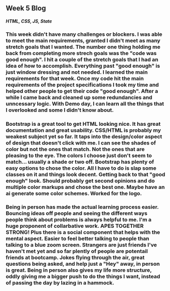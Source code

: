 ## Week 5 Blog
#####  HTML, CSS, JS, State
###  This week didn't have many challenges or blockers. I was able to meet the main requirements, granted I didn't meet as many stretch goals that I wanted. The number one thing holding me back from completing more strech goals was the "code was good enough". I hit a couple of the stretch goals that I had an idea of how to accomplish. Everything past "good enough" is just window dressing and not needed. I learned the main requirements for that week. Once my code hit the main requirements of the project specifications I took my time and helped other people to get their code "good enough". After a while I came back and cleaned up some redundancies and unncessary logic. With Demo day, I can learn all the things that I overlooked and some I didn't know about. 

##### 

###  Bootstrap is a great tool to get HTML looking nice. It has great documentation and great usability. CSS/HTML is probably my weakest subject yet so far. It taps into the design/color aspect of design that doesn't click with me. I can see the shades of color but not the ones that match. Not the ones that are pleasing to the eye. The colors I choose just don't seem to match... usually a shade or two off. Bootstrap has plenty of easy options to chose the color. All I have to do is slap some classes on it and things look decent. Getting back to that "good enough" look. Should probably get second opinions and do multiple color markups and chose the best one. Maybe have an ai generate some color schemes. Worked for the logo. 
##### 

###  Being in person has made the actual learning process easier. Bouncing ideas off people and seeing the different ways people think about problems is always helpful to me. I'm a huge proponent of collarbative work. APES TOGETHER STRONG! Plus there is a social component that helps with the mental aspect. Easier to feel better talking to people than talking to a blue zoom screen. Strangers are just friends I've haven't met yet and so far plently of people are potentail friends at bootcamp. Jokes flying through the air, great questions being asked, and help just a "Hey" away, in person is great. Being in person also gives my life more structure, oddly giving me a bigger push to do the things I want, instead of passing the day by lazing in a hammock. 
